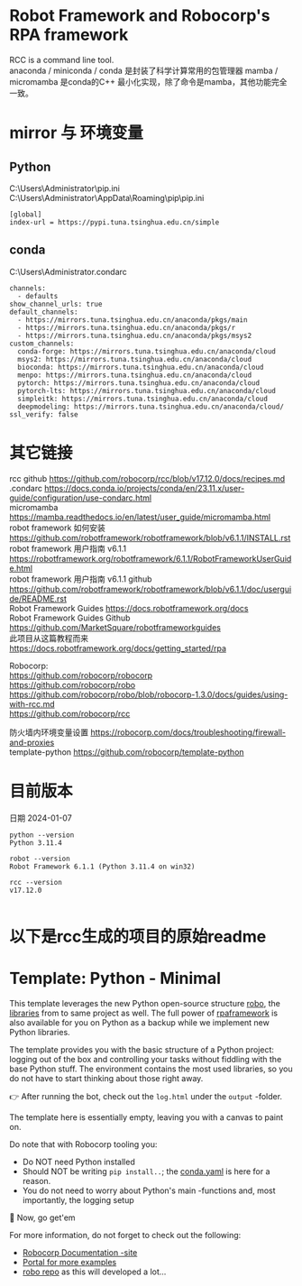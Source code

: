 # Robot Framework and Robocorp's RPA framework  
RCC is a command line tool.  
anaconda / miniconda / conda 是封装了科学计算常用的包管理器
mamba / micromamba 是conda的C++ 最小化实现，除了命令是mamba，其他功能完全一致。

# mirror 与 环境变量  

## Python  

C:\Users\Administrator\pip.ini  
C:\Users\Administrator\AppData\Roaming\pip\pip.ini  

```
[global]
index-url = https://pypi.tuna.tsinghua.edu.cn/simple
```

## conda  
C:\Users\Administrator\.condarc  
```
channels:
  - defaults
show_channel_urls: true
default_channels:
  - https://mirrors.tuna.tsinghua.edu.cn/anaconda/pkgs/main
  - https://mirrors.tuna.tsinghua.edu.cn/anaconda/pkgs/r
  - https://mirrors.tuna.tsinghua.edu.cn/anaconda/pkgs/msys2
custom_channels:
  conda-forge: https://mirrors.tuna.tsinghua.edu.cn/anaconda/cloud
  msys2: https://mirrors.tuna.tsinghua.edu.cn/anaconda/cloud
  bioconda: https://mirrors.tuna.tsinghua.edu.cn/anaconda/cloud
  menpo: https://mirrors.tuna.tsinghua.edu.cn/anaconda/cloud
  pytorch: https://mirrors.tuna.tsinghua.edu.cn/anaconda/cloud
  pytorch-lts: https://mirrors.tuna.tsinghua.edu.cn/anaconda/cloud
  simpleitk: https://mirrors.tuna.tsinghua.edu.cn/anaconda/cloud
  deepmodeling: https://mirrors.tuna.tsinghua.edu.cn/anaconda/cloud/
ssl_verify: false
```

# 其它链接  
rcc github https://github.com/robocorp/rcc/blob/v17.12.0/docs/recipes.md  
.condarc https://docs.conda.io/projects/conda/en/23.11.x/user-guide/configuration/use-condarc.html  
micromamba https://mamba.readthedocs.io/en/latest/user_guide/micromamba.html  
robot framework 如何安装 https://github.com/robotframework/robotframework/blob/v6.1.1/INSTALL.rst  
robot framework 用户指南 v6.1.1  https://robotframework.org/robotframework/6.1.1/RobotFrameworkUserGuide.html  
robot framework 用户指南 v6.1.1 github https://github.com/robotframework/robotframework/blob/v6.1.1/doc/userguide/README.rst  
Robot Framework Guides https://docs.robotframework.org/docs  
Robot Framework Guides Github https://github.com/MarketSquare/robotframeworkguides  
此项目从这篇教程而来 https://docs.robotframework.org/docs/getting_started/rpa  

Robocorp:  
https://github.com/robocorp/robocorp  
https://github.com/robocorp/robo  
https://github.com/robocorp/robo/blob/robocorp-1.3.0/docs/guides/using-with-rcc.md  
https://github.com/robocorp/rcc  

防火墙内环境变量设置 https://robocorp.com/docs/troubleshooting/firewall-and-proxies  
template-python https://github.com/robocorp/template-python  

# 目前版本  
日期 2024-01-07  
```  
python --version
Python 3.11.4

robot --version
Robot Framework 6.1.1 (Python 3.11.4 on win32)

rcc --version
v17.12.0


```




# 以下是rcc生成的项目的原始readme


# Template: Python - Minimal

This template leverages the new Python open-source structure [robo](https://github.com/robocorp/robo), the [libraries](https://github.com/robocorp/robo#libraries) from to same project as well.
The full power of [rpaframework](https://github.com/robocorp/rpaframework) is also available for you on Python as a backup while we implement new Python libraries.

The template provides you with the basic structure of a Python project: logging out of the box and controlling your tasks without fiddling with the base Python stuff. The environment contains the most used libraries, so you do not have to start thinking about those right away. 

👉 After running the bot, check out the `log.html` under the `output` -folder.

The template here is essentially empty, leaving you with a canvas to paint on.

Do note that with Robocorp tooling you:
- Do NOT need Python installed
- Should NOT be writing `pip install..`; the [conda.yaml](https://github.com/robocorp/template-python/blob/master/conda.yaml) is here for a reason.
- You do not need to worry about Python's main -functions and, most importantly, the logging setup

🚀 Now, go get'em

For more information, do not forget to check out the following:
* [Robocorp Documentation -site](https://robocorp.com/docs)
* [Portal for more examples](https://robocorp.com/portal)
* [robo repo](https://github.com/robocorp/robo) as this will developed a lot...